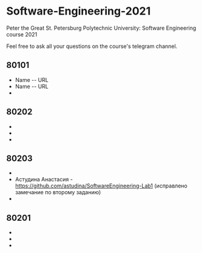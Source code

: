# Software-Engineering-2021
Peter the Great St. Petersburg Polytechnic University: Software Engineering course 2021

Feel free to ask all your questions on the course's telegram channel.

## 80101

- Name -- URL
- Name -- URL
-

## 80202

-
-
-

## 80203

-
- Астудина Анастасия - https://github.com/astudina/SoftwareEngineering-Lab1 (исправлено замечание по второму заданию)
-

## 80201

-
-
-
